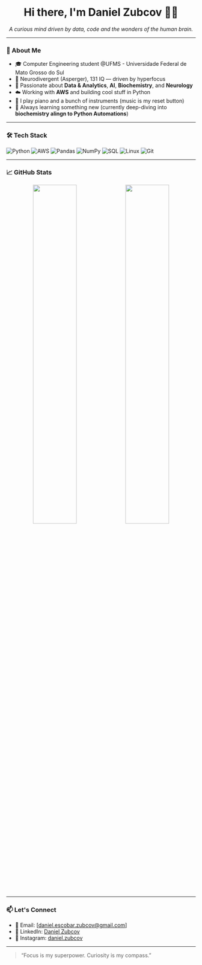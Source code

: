 <h1 align="center">Hi there, I'm Daniel Zubcov 👨‍💻</h1>

<p align="center">
  <i>A curious mind driven by data, code and the wonders of the human brain.</i>
</p>

---

### 🚀 About Me

- 🎓 Computer Engineering student @UFMS - Universidade Federal de Mato Grosso do Sul
- 🧠 Neurodivergent (Asperger), 131 IQ — driven by hyperfocus
- 🔬 Passionate about **Data & Analytics**, **AI**, **Biochemistry**, and **Neurology**
- ☁️ Working with **AWS** and building cool stuff in Python
- 🎹 I play piano and a bunch of instruments (music is my reset button)
- 🧩 Always learning something new (currently deep-diving into **biochemistry alingn to Python Automations**)

---

### 🛠️ Tech Stack

![Python](https://img.shields.io/badge/Python-3776AB?style=for-the-badge&logo=python&logoColor=white)
![AWS](https://img.shields.io/badge/AWS-FF9900?style=for-the-badge&logo=amazonaws&logoColor=white)
![Pandas](https://img.shields.io/badge/Pandas-150458?style=for-the-badge&logo=pandas&logoColor=white)
![NumPy](https://img.shields.io/badge/Numpy-013243?style=for-the-badge&logo=numpy&logoColor=white)
![SQL](https://img.shields.io/badge/SQL-4479A1?style=for-the-badge&logo=postgresql&logoColor=white)
![Linux](https://img.shields.io/badge/Linux-FCC624?style=for-the-badge&logo=linux&logoColor=black)
![Git](https://img.shields.io/badge/Git-F05032?style=for-the-badge&logo=git&logoColor=white)

---

### 📈 GitHub Stats

<p align="center">
  <img width="48%" src="https://github-readme-stats.vercel.app/api?username=DanielZubcov&show_icons=true&theme=tokyonight" />
  <img width="48%" src="https://github-readme-streak-stats.herokuapp.com/?user=DanielZubcov&theme=tokyonight" />
</p>

---

### 📫 Let's Connect

- 📧 Email: [daniel.escobar.zubcov@gmail.com]
- 💼 LinkedIn: [Daniel Zubcov](https://www.linkedin.com/in/daniel-zubcov/)
- 📸 Instagram: [daniel.zubcov](https://www.instagram.com/daniel.zubcov/)

---

> “Focus is my superpower. Curiosity is my compass.”

